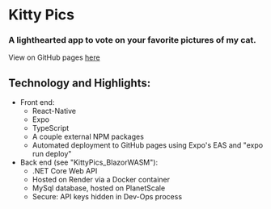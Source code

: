 # Kitty Pics
### A lighthearted app to vote on your favorite pictures of my cat.

View on GitHub pages [here](https://chastain1337.github.io/kittypics_reactnative/)

## Technology and Highlights:
- Front end:
  - React-Native
  - Expo
  - TypeScript
  - A couple external NPM packages
  - Automated deployment to GitHub pages using Expo's EAS and "expo run deploy"
- Back end (see "KittyPics_BlazorWASM"):
  - .NET Core Web API
  - Hosted on Render via a Docker container
  - MySql database, hosted on PlanetScale
  - Secure: API keys hidden in Dev-Ops process 
